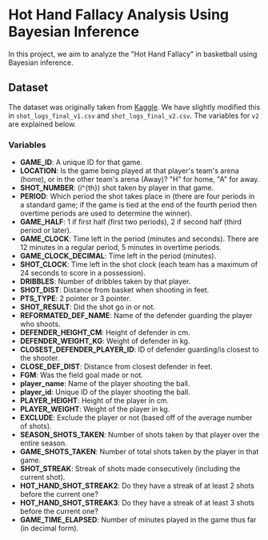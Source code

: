 # Hot Hand Fallacy Analysis Using Bayesian Inference

In this project, we aim to analyze the "Hot Hand Fallacy" in basketball using Bayesian inference.

## Dataset

The dataset was originally taken from [Kaggle](https://www.kaggle.com/datasets/dansbecker/nba-shot-logs). We have slightly modified this in `shot_logs_final_v1.csv` and `shot_logs_final_v2.csv`. The variables for `v2` are explained below.

### Variables

- **GAME_ID**: A unique ID for that game.
- **LOCATION**: Is the game being played at that player's team's arena (home), or in the other team's arena (Away)? "H" for home, "A" for away.
- **SHOT_NUMBER**: \(i^{th}\) shot taken by player in that game.
- **PERIOD**: Which period the shot takes place in (there are four periods in a standard game; if the game is tied at the end of the fourth period then overtime periods are used to determine the winner).
- **GAME_HALF**: 1 if first half (first two periods), 2 if second half (third period or later).
- **GAME_CLOCK**: Time left in the period (minutes and seconds). There are 12 minutes in a regular period, 5 minutes in overtime periods.
- **GAME_CLOCK_DECIMAL**: Time left in the period (minutes).
- **SHOT_CLOCK**: Time left in the shot clock (each team has a maximum of 24 seconds to score in a possession).
- **DRIBBLES**: Number of dribbles taken by that player.
- **SHOT_DIST**: Distance from basket when shooting in feet.
- **PTS_TYPE**: 2 pointer or 3 pointer.
- **SHOT_RESULT**: Did the shot go in or not.
- **REFORMATED_DEF_NAME**: Name of the defender guarding the player who shoots.
- **DEFENDER_HEIGHT_CM**: Height of defender in cm.
- **DEFENDER_WEIGHT_KG**: Weight of defender in kg.
- **CLOSEST_DEFENDER_PLAYER_ID**: ID of defender guarding/is closest to the shooter.
- **CLOSE_DEF_DIST**: Distance from closest defender in feet.
- **FGM**: Was the field goal made or not.
- **player_name**: Name of the player shooting the ball.
- **player_id**: Unique ID of the player shooting the ball.
- **PLAYER_HEIGHT**: Height of the player in cm.
- **PLAYER_WEIGHT**: Weight of the player in kg.
- **EXCLUDE**: Exclude the player or not (based off of the average number of shots).
- **SEASON_SHOTS_TAKEN**: Number of shots taken by that player over the entire season.
- **GAME_SHOTS_TAKEN**: Number of total shots taken by the player in that game.
- **SHOT_STREAK**: Streak of shots made consecutively (including the current shot).
- **HOT_HAND_SHOT_STREAK2**: Do they have a streak of at least 2 shots before the current one?
- **HOT_HAND_SHOT_STREAK3**: Do they have a streak of at least 3 shots before the current one?
- **GAME_TIME_ELAPSED**: Number of minutes played in the game thus far (in decimal form).
